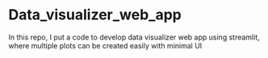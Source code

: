 # Data_visualizer_web_app
In this repo, I put a code to develop data visualizer web app using streamlit, where multiple plots can be created easily with minimal UI
